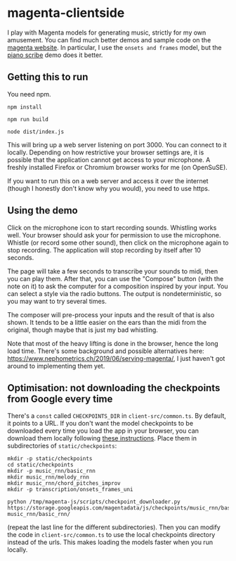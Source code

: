 # magenta-clientside

I play with Magenta models for generating music, strictly for my own amusement. You can find much better demos and sample code on the
[magenta website](https://magenta.tensorflow.org/).
 In particular, I use the `onsets and frames` model, but
the [piano scribe](https://piano-scribe.glitch.me/) demo does it better.

## Getting this to run
You need npm.

`npm install`

`npm run build`

`node dist/index.js`

This will bring up a web server listening on port 3000. You can connect
to it locally. Depending on how restrictive your browser settings are,
it is possible that the application cannot get access to your microphone.
A freshly installed Firefox or Chromium browser works for me (on OpenSuSE).

If you want to run this on a web server and access it over the internet
(though I honestly don't know why you would), you need to use https.

## Using the demo

Click on the microphone icon to start recording sounds. Whistling works well.
Your browser should ask your for permission to use the microphone. Whistle
(or record some other sound), then click on the microphone again to stop recording.
The application will stop recording by itself after 10 seconds.

The page will take a few seconds to transcribe your sounds to midi, then you can
play them. After that, you can use the "Compose" button (with the note on it)
to ask the computer for a composition inspired by your input. You can select
a style via the radio buttons. The output is nondeterministic, so you may want to try
several times.

The composer will pre-process your inputs and the result of that is also shown. It
tends to be a little easier on the ears than the midi from the original, though maybe
that is just my bad whistling.

Note that most of the heavy lifting is done in the browser, hence the long load time.
There's some background and possible alternatives here: https://www.nephometrics.ch/2019/06/serving-magenta/,
I just haven't got around to implementing them yet.

## Optimisation: not downloading the checkpoints from Google every time

There's a `const` called `CHECKPOINTS_DIR` in `client-src/common.ts`. By default,
it points to a URL. If you don't want the model checkpoints to be downloaded
every time you load the app in your browser, you can download them locally following
[these instructions](https://github.com/magenta/magenta-js/blob/master/music/checkpoints/README.md). Place them in subdirectories of `static/checkpoints`:

```
mkdir -p static/checkpoints
cd static/checkpoints
mkdir -p music_rnn/basic_rnn
mkdir music_rnn/melody_rnn
mkdir music_rnn/chord_pitches_improv
mkdir -p transcription/onsets_frames_uni

python /tmp/magenta-js/scripts/checkpoint_downloader.py https://storage.googleapis.com/magentadata/js/checkpoints/music_rnn/basic_rnn music_rnn/basic_rnn/
```

(repeat the last line for the different subdirectories).
Then you can modify the code in `client-src/common.ts` to use the local
checkpoints directory instead of the urls. This makes loading the models
faster when you run locally.

